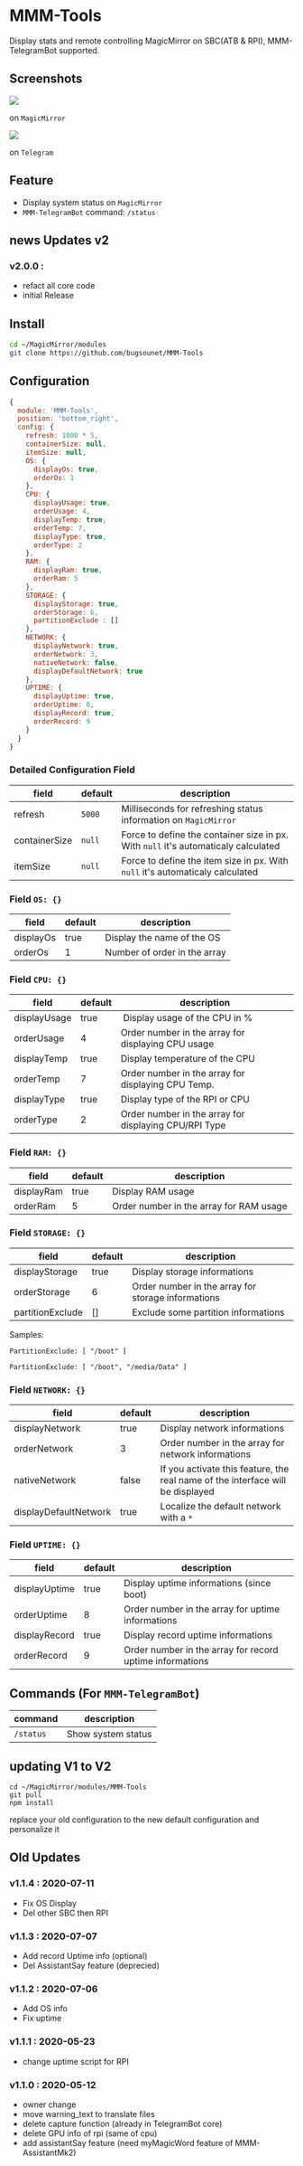 # MMM-Tools
Display stats and remote controlling MagicMirror on SBC(ATB &amp; RPI), MMM-TelegramBot supported.

## Screenshots
![](https://github.com/bugsounet/MMM-Tools/blob/dev/capture/capture3.png)

on `MagicMirror`

![](https://github.com/bugsounet/MMM-Tools/blob/dev/capture/capture4.png)

on `Telegram`

## Feature
- Display system status on `MagicMirror`
- `MMM-TelegramBot` command: `/status`

## news Updates v2

### v2.0.0 :
- refact all core code
- initial Release

## Install
```sh
cd ~/MagicMirror/modules
git clone https://github.com/bugsounet/MMM-Tools
```

## Configuration
```javascript
{
  module: 'MMM-Tools',
  position: 'bottom_right',
  config: {
    refresh: 1000 * 5,
    containerSize: null,
    itemSize: null,
    OS: {
      displayOs: true,
      orderOs: 1
    },
    CPU: {
      displayUsage: true,
      orderUsage: 4,
      displayTemp: true,
      orderTemp: 7,
      displayType: true,
      orderType: 2
    },
    RAM: {
      displayRam: true,
      orderRam: 5
    },
    STORAGE: {
      displayStorage: true,
      orderStorage: 6,
      partitionExclude : []
    },
    NETWORK: {
      displayNetwork: true,
      orderNetwork: 3,
      nativeNetwork: false,
      displayDefaultNetwork: true
    },
    UPTIME: {
      displayUptime: true,
      orderUptime: 8,
      displayRecord: true,
      orderRecord: 9
    }
  }
}
```

### Detailed Configuration Field
|field | default | description
|--- |--- |---
|refresh | `5000` | Milliseconds for refreshing status information on `MagicMirror`
|containerSize | `null` | Force to define the container size in px. With `null` it's automaticaly calculated
|itemSize| `null` | Force to define the item size in px. With `null` it's automaticaly calculated

### Field `OS: {}`
|field | default | description
|--- |--- |---
|displayOs| true | Display the name of the OS
|orderOs| 1 | Number of order in the array

### Field `CPU: {}`
|field | default | description
|--- |--- |---
|displayUsage| true | Display usage of the CPU in %
|orderUsage| 4 | Order number in the array for displaying CPU usage
|displayTemp| true | Display temperature of the CPU
|orderTemp| 7 | Order number in the array for displaying CPU Temp.
|displayType| true | Display type of the RPI or CPU
|orderType| 2 | Order number in the array for displaying CPU/RPI Type

### Field `RAM: {}`
|field | default | description
|--- |--- |---
|displayRam| true | Display RAM usage
|orderRam| 5 | Order number in the array for RAM usage

### Field `STORAGE: {}`
|field | default | description
|--- |--- |---
|displayStorage| true | Display storage informations
|orderStorage| 6 | Order number in the array for storage informations
|partitionExclude| [] | Exclude some partition informations

Samples:

`PartitionExclude: [ "/boot" ]`

`PartitionExclude: [ "/boot", "/media/Data" ]`

### Field `NETWORK: {}`
|field | default | description
|--- |--- |---
|displayNetwork| true | Display network informations
|orderNetwork| 3 | Order number in the array for network informations
|nativeNetwork| false | If you activate this feature, the real name of the interface will be displayed 
|displayDefaultNetwork| true | Localize the default network with a `*`

### Field `UPTIME: {}`
|field | default | description
|--- |--- |---
|displayUptime| true | Display uptime informations (since boot)
|orderUptime| 8 | Order number in the array for uptime informations
|displayRecord| true | Display record uptime informations
|orderRecord| 9 | Order number in the array for record uptime informations

## Commands (For `MMM-TelegramBot`)
|command | description
|--- |---
|`/status` | Show system status

## updating V1 to V2
```
cd ~/MagicMirror/modules/MMM-Tools
git pull
npm install
```
replace your old configuration to the new default configuration and personalize it

## Old Updates

### v1.1.4 : 2020-07-11
- Fix OS Display
- Del other SBC then RPI

### v1.1.3 : 2020-07-07
- Add record Uptime info (optional)
- Del AssistantSay feature (deprecied)

### v1.1.2 : 2020-07-06
- Add OS info
- Fix uptime

### v1.1.1 : 2020-05-23
- change uptime script for RPI

### v1.1.0 : 2020-05-12
- owner change
- move warning_text to translate files
- delete capture function (already in TelegramBot core)
- delete GPU info of rpi (same of cpu)
- add assistantSay feature (need myMagicWord feature of MMM-AssistantMk2)
